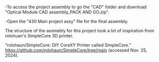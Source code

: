 -To access the project assembly to go the "CAD" folder and download "Optical Module CAD assembly_PACK AND GO.zip". 

-Open the "430 Main project assy" file for the final assembly.

The structure of the assmebly for this project took a lot of inspiration from rolohuan's SimpleCore 3D printer.


“rolohaun/SimpleCore: DIY CoreXY Printer called SimpleCore.” https://github.com/rolohaun/SimpleCore/tree/main (accessed Nov. 25, 2024).
